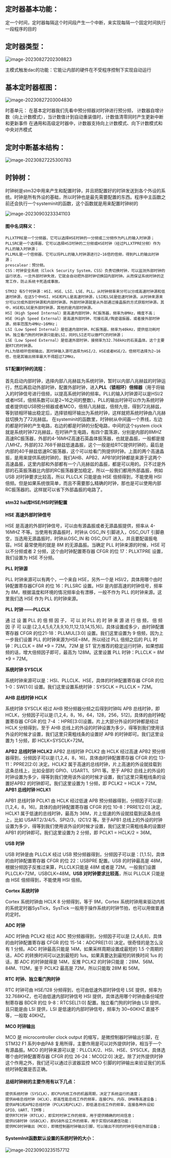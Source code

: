 ## 定时器基本功能：

定一个时间，定时器每隔这个时间段产生一个中断，来实现每隔一个固定时间执行一段程序的目的

## 定时器类型：

![image-20230827202308823](04_定时中断.assets/image-20230827202308823.png)

主模式触发dac的功能：它能让内部的硬件在不受程序控制下实现自动运行



## 基本定时器框图：

![image-20230827203004830](04_定时中断.assets/image-20230827203004830.png)

时基单元：
在基本定时器我们先看中预分频器对时钟进行预分频，
计数器自增计数（向上计数模式），当计数值计到自动重装值时，计数值清零同时产生更新中断和更新事件
在通用和高级定时器中，计数器支持向上计数模式、向下计数模式和中央对齐模式

## 定时中断基本结构：

![image-20230827225300783](04_定时中断.assets/image-20230827225300783.png)



## 时钟树：

时钟树是stm32中用来产生和配置时钟，并且把配置好的时钟发送到各个外设的系统。时钟是所有外设的基础，所以时钟也是最先需要配置的东西。程序中主函数之前还会执行一个systeminit的函数，这个函数就是用来配置时钟树的

![image-20230903233341103](04_定时中断.assets/image-20230903233341103.png)

#### 图中名词释义：

```
PLLXTPRE是一个分频器，它可以选择HSE时钟的一分频或二分频作为PLL的输入时钟源；
PLLSRC是一个选择器，它可以选择HSI时钟的二分频或HSE时钟（经过PLLXTPRE分频）作为PLL的输入时钟源；
PLLMUL是一个倍频器，它可以将PLL的输入时钟源进行2~16倍的倍频，得到PLL的输出时钟源；
prescalear：预分频。
CSS：时钟安全系统（Clock Security System，CSS）负责切换时钟，可以监测外部时钟的运行状态，一旦外部时钟失效，它就会自动把外部时钟切换回内部时钟。从而保证系统时钟的正常工作，防止系统卡死造成事故。

STM32 有5个时钟源：HSI、HSE、LSI、LSE、PLL。从时钟频率来分可以分成高速时钟源和低速时钟源，在这5个中HSI、HSE和PLL是高速时钟源，LSI和LSE是低速时钟源。从时钟来源来分可以分成外部时钟源和内部时钟源。外部时钟源就是从外部通过接晶振的方式获取时钟源。其中，HSE和LSE是外部时钟源，其他的是内部时钟源。
HSI（High Speed Internal）是高速内部时钟，RC振荡器，频率为8MHz，精度不高；
HSE（High Speed External）是高速外部时钟，可接石英/陶瓷谐振器，或者接外部时钟源，频率范围为4MHz~16MHz；
LSI（Low Speed Internal）是低速内部时钟，RC振荡器，频率为40kHz，提供低功耗时钟。独立看门狗的时钟源只能是LSI，同时LSI还可以做PTC的时钟源；
LSE（Low Speed External）是低速外部时钟，接频率为32.768kHz的石英晶体。这个主要是RTC的时钟源。
PLL为锁相环倍频输出，其时钟输入源可选择为HSI/2、HSE或者HSE/2。倍频可选择为2~16倍，但是其输出频率最大不得超过72MHz。

```

#### ST配置时钟的流程：

首先启动内部时钟，选择内部八兆赫兹为系统时钟，暂时以内部八兆赫兹的时钟运行，然后再启动外部时钟，配置外部时钟，进入**PLL（锁相环）倍频器**（用于将输入的时钟信号进行倍频，以提高系统时钟的频率。PLL的输入时钟源可以是HSI/2或者HSE，倍频系数可以是2~16之间的整数）。PLL的输出时钟可以作为系统时钟或者提供给USB预分频器或者MCO，倍频八兆赫兹，倍频九倍，得到72兆赫兹，等到锁相环输出稳定后，选择锁相环输出为系统时钟，这样就把系统时钟由八兆赫兹切换为了72兆赫兹。
在systeminit的函数里，时钟树从中间画一个界线，左边的都是时钟的产生电路，右边的都是时钟的分配电路，中间的这个system clock就是系统时钟72兆赫兹，在时钟产生电路，有四个震荡源，分别是内部的8MHZ高速RC振荡器，外部的4-16MHZ高速石英晶体振荡器，也就是晶振，一般都是接八MHZ，外部的32.768千赫兹低速晶振，这个一般是给RTC提供时钟的，最后是内部的40千赫兹低速RC振荡器，这个可以给看门狗提供时钟。上面的两个高速晶振，是用来提供系统时钟的，我们AHB、APB2、APB1的时钟都是来源于这两个高速晶振，这里内部和外部都有一个八兆赫兹的晶振，都是可以用的。只不过是外部的石英振荡器比内部的RC振荡器更加稳定，所以一般我们都用外部晶振，例如USB 对时钟要求比较高，所以 PLLCLK 只能是由 HSE 倍频得到，不能使用 HSI 倍频。但是如果系统很简单，而且不需要那么精确的时钟，那也是可以使用内部RC振荡器的。这样就可以省下外部晶振的电路了。

#### stm32 hal库HSE/HSI时钟配置

**HSE 高速外部时钟信号**

HSE 是高速的外部时钟信号，可以由有源晶振或者无源晶振提供，频率从 4-16MHZ 不等。当使用有源晶振时，时钟从 OSC_IN 引脚进入，OSC_OUT 引脚悬空，当选用无源晶振时，时钟从OSC_IN 和 OSC_OUT 进入，并且要配谐振电容。HSE 最常使用的就是 8M 的无源晶振。当确定 PLL 时钟来源的时候，HSE 可以不分频或者 2 分频，这个由时钟配置寄存器 CFGR 的位 17：PLLXTPRE 设置，我们设置为 HSE 不分频。

**PLL 时钟源**

PLL 时钟来源可以有两个，一个来自 HSE，另外一个是 HSI/2，具体用哪个由时钟配置寄存器CFGR 的位 16：PLLSRC 设置。HSI 是内部高速的时钟信号，频率为 8M，根据温度和环境的情况频率会有漂移，一般不作为 PLL 的时钟来源。这里我们选 HSE 作为 PLL 的时钟来源。

**PLL 时钟 ——PLLCLK**

通 过 设 置 PLL 的 倍 频 因 子， 可 以 对 PLL 的 时 钟 来 源 进 行 倍 频， 倍 频 因 子 可 以是:[2,3,4,5,6,7,8,9,10,11,12,13,14,15,16]，具体设置成多少，由时钟配置寄存器 CFGR 的位21-18：PLLMUL[3:0] 设置。我们这里设置为 9 倍频，因为上一步我们设置 PLL 的时钟来源为HSE=8M，所以经过 PLL 倍频之后的 PLL 时钟：PLLCLK = 8M *9 = 72M。72M 是 ST 官方推荐的稳定运行时钟，如果想超频的话，增大倍频因子即可，最高为 128M。这里设置 PLL 时钟：PLLCLK = 8M *9 = 72M。

**系统时钟 SYSCLK**

系统时钟来源可以是：HSI、PLLCLK、HSE，具体的时钟配置寄存器 CFGR 的位 1-0：SW[1:0] 设置。我们这里设置系统时钟：SYSCLK = PLLCLK = 72M。

**AHB 总线时钟 HCLK**

系统时钟 SYSCLK 经过 AHB 预分频器分频之后得到时钟叫 APB 总线时钟，即 HCLK，分频因子可以是:[1,2,4，8，16，64，128，256，512]，具体的由时钟配置寄存器 CFGR 的位 7-4 ：HPRE[3:0]设置。片上大部分外设的时钟都是经过 HCLK 分频得到，至于 AHB 总线上的外设的时钟设置为多少，得等到我们使用该外设的时候才设置，我们这里只需粗线条的设置好 APB 的时钟即可。我们这里设置为 1 分频，即 HCLK=SYSCLK=72M。

**APB2 总线时钟 HCLK2**
APB2 总线时钟 PCLK2 由 HCLK 经过高速 APB2 预分频器得到，分频因子可以是:[1,2,4，8，16]，具体由时钟配置寄存器 CFGR 的位 13-11：PPRE2[2:0] 决定。HCLK2 属于高速的总线时钟，片上高速的外设就挂载到这条总线上，比如全部的 GPIO、USART1、SPI1 等。至于 APB2 总线上的外设的时钟设置为多少，得等到我们使用该外设的时候才设置，我们这里只需粗线条的设置好APB2 的时钟即可。我们这里设置为 1 分频，即 PCLK2 = HCLK = 72M。
**APB1 总线时钟 HCLK1**

APB1 总线时钟 PCLK1 由 HCLK 经过低速 APB 预分频器得到，分频因子可以是:[1,2,4，8，16]，具体的由时钟配置寄存器 CFGR 的位 10-8：PRRE1[2:0] 决定。HCLK1 属于低速的总线时钟，最高为 36M，片上低速的外设就挂载到这条总线上，比如 USART2/3/4/5、SPI2/3，I2C1/2 等。至于APB1 总线上的外设的时钟设置为多少，得等到我们使用该外设的时候才设置，我们这里只需粗线条的设置好 APB1 的时钟即可。我们这里设置为 2 分频，即 PCLK1 = HCLK/2 = 36M。

**USB 时钟**

USB 时钟是由 PLLCLK 经过 USB 预分频器得到，分频因子可以是：[1,1.5]，具体的由时钟配置寄存器 CFGR 的位 22：USBPRE 配置。USB 的时钟最高是 48M，根据分频因子反推过来算，PLLCLK只能是 48M 或者是 72M。一般我们设置 PLLCLK=72M，USBCLK=48M。**USB 对时钟要求比较高**，所以 PLLCLK 只能是由 HSE 倍频得到，不能使用 HSI 倍频。

**Cortex 系统时钟**

Cortex 系统时钟由 HCLK 8 分频得到，等于 9M，Cortex 系统时钟用来驱动内核的系统定时器SysTick，SysTick 一般用于操作系统的时钟节拍，也可以用做普通的定时。

**ADC 时钟**

ADC 时钟由 PCLK2 经过 ADC 预分频器得到，分频因子可以是 [2,4,6,8]，具体的由时钟配置寄存器 CFGR 的位 15-14：ADCPRE[1:0] 决定。很奇怪的是怎么没有 1 分频。ADC 时钟最高只能是 14M，如果采样周期设置成最短的 1.5 个周期的话，ADC 的转换时间可以达到最短的 1us。如果真要达到最短的转换时间 1us 的话，那 ADC 的时钟就得是 14M，反推 PCLK2 的时钟只能是：28M、56M、84M、112M，鉴于 PCLK2 最高是 72M，所以只能取 28M 和 56M。

**RTC 时钟、独立看门狗时钟**

RTC 时钟可由 HSE/128 分频得到，也可由低速外部时钟信号 LSE 提供，频率为 32.768KHZ，也可由低速内部时钟信号 HSI 提供，具体选用哪个时钟由备份域控制寄存器 BDCR 的位 9-8：RTCSEL[1:0] 配置。独立看门狗的时钟由 LSI 提供，且只能是由 LSI 提供，LSI 是低速的内部时钟信号，频率为 30~60KHZ 直接不等，一般取 40KHZ。

**MCO 时钟输出**

MCO 是 microcontroller clock output 的缩写，是微控制器时钟输出引脚，在 STM32 F1 系列中由PA8 复用所得，主要作用是可以对外提供时钟，相当于一个有源晶振。MCO 的时钟来源可以是：PLLCLK/2、HSI、HSE、SYSCLK，具体选哪个由时钟配置寄存器 CFGR 的位 26-24：MCO[2:0] 决定。除了对外提供时钟这个作用之外，我们还可以通过示波器监控 MCO 引脚的时钟输出来验证我们的系统时钟配置是否正确。

#### 总结时钟树的主要作用有以下几点：

	提供系统时钟（SYSCLK），即CPU内核工作的机器周期，决定了系统运行的速度；
	提供AHB总线时钟（HCLK），即高性能总线工作的频率，连接CPU、内存、DMA等高速设备；
	提供APB1和APB2总线时钟（PCLK1和PCLK2），即低速总线工作的频率，连接各种外设如GPIO、UART、TIM等；
	提供RTC时钟（RTCLK），即实时时钟工作的频率，用于提供精确的时间信息；
	提供USB时钟（USBCLK），即USB外设工作的频率，用于实现USB通信功能；
	提供MCO时钟输出（MCO），即微控制器时钟输出引脚，可以输出不同的时钟信号给外部设备；

#### SystemInit函数默认设置的系统时钟的大小：

![image-20230903235157712](04_定时中断.assets/image-20230903235157712.png)